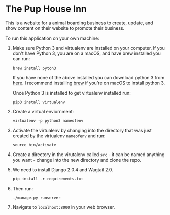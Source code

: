 # The Pup House Inn #

This is a website for a animal boarding business to create, update, and show content on their website to promote their business.

To run this application on your own machine:

1. Make sure Python 3 and virtualenv are installed on your computer. If you don't have Python 3, you are on a macOS, and have brew installed you can run: 

	```brew install pyton3``` 

	If you have none of the above installed you can download python 3 from [here](https://www.python.org/downloads/). I recommend installing [brew](https://brew.sh/) if you're on macOS to install python 3. 

	Once Python 3 is installed to get virtualenv installed run:

	```pip3 install virtualenv``` 


2. Create a virtual enviornment:

	```virtualenv -p python3 nameofenv```

3. Activate the virtualenv by changing into the directory that was just created by the virtualenv ```nameofenv``` and run:

	```source bin/activate```

4. Create a directory in the virutalenv called ```src``` - it can be named anything you want - change into the new directory and clone the repo. 

5. We need to install Django 2.0.4 and Wagtail 2.0.
 
 	```pip install -r requirements.txt```

6. Then run:
	
	```./manage.py runserver```

7. Navigate to ```localhost:8000``` in your web browser.